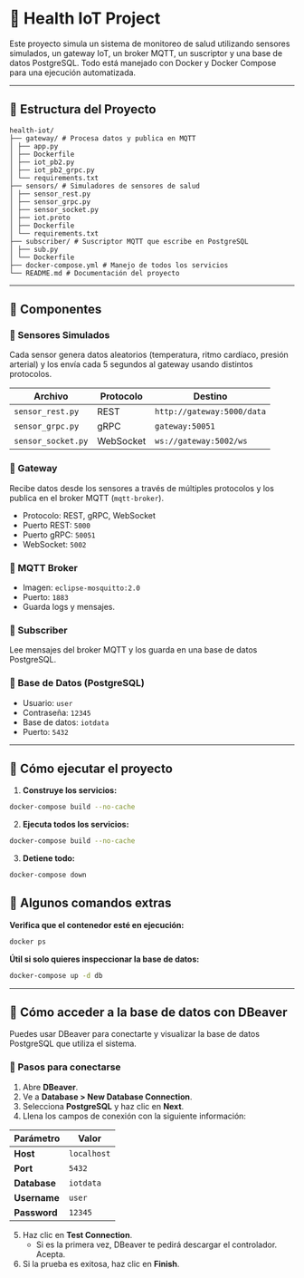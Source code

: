 # 🏥 Health IoT Project

Este proyecto simula un sistema de monitoreo de salud utilizando sensores simulados, un gateway IoT, un broker MQTT, un suscriptor y una base de datos PostgreSQL. Todo está manejado con Docker y Docker Compose para una ejecución automatizada.

---

## 📁 Estructura del Proyecto
```
health-iot/
├── gateway/ # Procesa datos y publica en MQTT
│ ├── app.py
│ ├── Dockerfile
│ ├── iot_pb2.py
│ ├── iot_pb2_grpc.py
│ └── requirements.txt
├── sensors/ # Simuladores de sensores de salud
│ ├── sensor_rest.py
│ ├── sensor_grpc.py
│ ├── sensor_socket.py
│ ├── iot.proto
│ ├── Dockerfile
│ └── requirements.txt
├── subscriber/ # Suscriptor MQTT que escribe en PostgreSQL
│ ├── sub.py
│ └── Dockerfile
├── docker-compose.yml # Manejo de todos los servicios
└── README.md # Documentación del proyecto
```

---

## 🔌 Componentes

### 🔹 Sensores Simulados

Cada sensor genera datos aleatorios (temperatura, ritmo cardíaco, presión arterial) y los envía cada 5 segundos al gateway usando distintos protocolos.

| Archivo             | Protocolo   | Destino                        |
|---------------------|-------------|--------------------------------|
| `sensor_rest.py`    | REST        | `http://gateway:5000/data`     |
| `sensor_grpc.py`    | gRPC        | `gateway:50051`                |
| `sensor_socket.py`  | WebSocket   | `ws://gateway:5002/ws`         |

### 🔹 Gateway

Recibe datos desde los sensores a través de múltiples protocolos y los publica en el broker MQTT (`mqtt-broker`).

- Protocolo: REST, gRPC, WebSocket
- Puerto REST: `5000`
- Puerto gRPC: `50051`
- WebSocket: `5002`

### 🔹 MQTT Broker

- Imagen: `eclipse-mosquitto:2.0`
- Puerto: `1883`
- Guarda logs y mensajes.

### 🔹 Subscriber

Lee mensajes del broker MQTT y los guarda en una base de datos PostgreSQL.

### 🔹 Base de Datos (PostgreSQL)

- Usuario: `user`
- Contraseña: `12345`
- Base de datos: `iotdata`
- Puerto: `5432`

---

## 🚀 Cómo ejecutar el proyecto

1. **Construye los servicios:**

```bash
docker-compose build --no-cache
```
2. **Ejecuta todos los servicios:**

```bash
docker-compose build --no-cache
```
3. **Detiene todo:**

```bash
docker-compose down
```
## 🔎 Algunos comandos extras

**Verifica que el contenedor esté en ejecución:**

```bash
docker ps
```
**Útil si solo quieres inspeccionar la base de datos:**

```bash
docker-compose up -d db
```
---
## 🐘 Cómo acceder a la base de datos con DBeaver

Puedes usar DBeaver para conectarte y visualizar la base de datos PostgreSQL que utiliza el sistema.

### 🔧 Pasos para conectarse

1. Abre **DBeaver**.
2. Ve a **Database > New Database Connection**.
3. Selecciona **PostgreSQL** y haz clic en **Next**.
4. Llena los campos de conexión con la siguiente información:

| Parámetro    | Valor         |
|--------------|---------------|
| **Host**     | `localhost`   |
| **Port**     | `5432`        |
| **Database** | `iotdata`     |
| **Username** | `user`        |
| **Password** | `12345`       |

5. Haz clic en **Test Connection**.
   - Si es la primera vez, DBeaver te pedirá descargar el controlador. Acepta.
6. Si la prueba es exitosa, haz clic en **Finish**.

